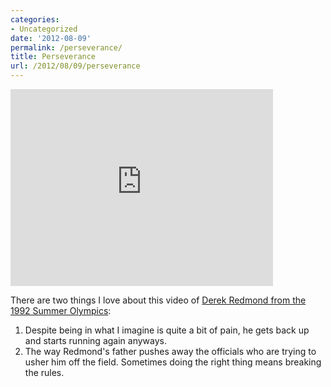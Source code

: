 ```yaml
---
categories:
- Uncategorized
date: '2012-08-09'
permalink: /perseverance/
title: Perseverance
url: /2012/08/09/perseverance
---
```


<iframe class="alignc" width="420" height="315" src="https://www.youtube.com/embed/Nifq3Ke2Q30?rel=0" frameborder="0" allowfullscreen></iframe>

There are two things I love about this video of <a href="https://www.youtube.com/watch?v=Nifq3Ke2Q30">Derek Redmond from the 1992 Summer Olympics</a>:

<ol>
<li>Despite being in what I imagine is quite a bit of pain, he gets back up and starts running again anyways.</li>
<li>The way Redmond's father pushes away the officials who are trying to usher him off the field. Sometimes doing the right thing means breaking the rules.</li>
</ol>